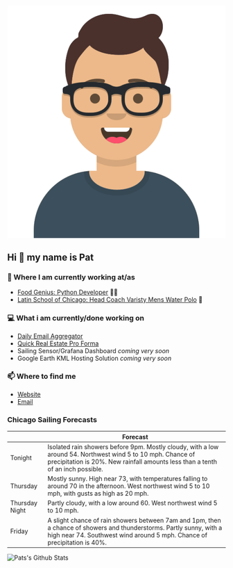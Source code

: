 [![Social banner for p-j-falconer](https://raw.githubusercontent.com/P-J-FALCONER/P-J-FALCONER/master/assets/avataaars.svg)](https://patfalconer.com/)
## Hi :wave: my name is Pat

### 💼 Where I am currently working at/as
- [Food Genius: Python Developer](https://getfoodgenius.com/) 🍔🐍
- [Latin School of Chicago: Head Coach Varisty Mens Water Polo](https://www.latinschool.org/) 🤽


### 💻 What i am currently/done working on
 - [Daily Email Aggregator](https://github.com/P-J-FALCONER/dott_daily_mail)
 - [Quick Real Estate Pro Forma](https://github.com/P-J-FALCONER/henry)
 - Sailing Sensor/Grafana Dashboard *coming very soon*
 - Google Earth KML Hosting Solution *coming very soon*

### 📫 Where to find me
 - [Website](https://patfalconer.com/)
 - [Email](mailto:patrick.j.falconer@gmail.com)


### Chicago Sailing Forecasts
|   | Forecast  |
|---|---|
| Tonight | Isolated rain showers before 9pm. Mostly cloudy, with a low around 54. Northwest wind 5 to 10 mph. Chance of precipitation is 20%. New rainfall amounts less than a tenth of an inch possible. |
| Thursday | Mostly sunny. High near 73, with temperatures falling to around 70 in the afternoon. West northwest wind 5 to 10 mph, with gusts as high as 20 mph. |
| Thursday Night | Partly cloudy, with a low around 60. West northwest wind 5 to 10 mph. |
| Friday | A slight chance of rain showers between 7am and 1pm, then a chance of showers and thunderstorms. Partly sunny, with a high near 74. Southwest wind around 5 mph. Chance of precipitation is 40%. |

![Pats's Github Stats](https://github-readme-stats.vercel.app/api?username=p-j-falconer&show_icons=true&theme=radical)
